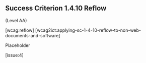 ## Success Criterion 1.4.10 Reflow

(Level AA)

[wcag:reflow]
[wcag2ict:applying-sc-1-4-10-reflow-to-non-web-documents-and-software]

Placeholder

[issue:4]
